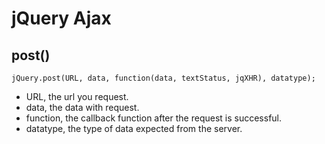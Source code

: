 # jQuery Ajax

## post()

`jQuery.post(URL, data, function(data, textStatus, jqXHR), datatype);`

  * URL, the url you request. 
  * data, the data with request. 
  * function, the callback function after the request is successful. 
  * datatype, the type of data expected from the server. 

